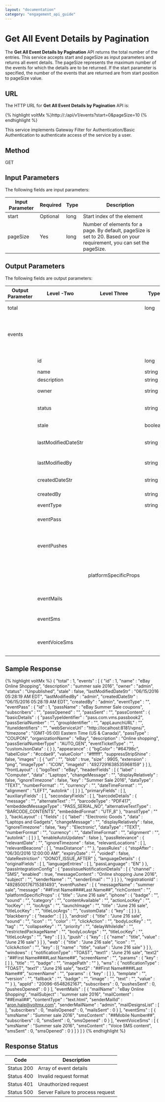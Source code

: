 ```yaml
---
layout: "documentation"
category: "engagement_api_guide"
---
```

                            


Get All Event Details by Pagination
===================================

The **Get All Event Details by Pagination** API returns the total number of the entries. This service accepts start and pageSize as input parameters and returns all event details. The pageSize represents the maximum number of the events for which the details are to be returned. If the start parameter is specified, the number of the events that are returned are from start position to pageSize value.

URL
---

The HTTP URL for **Get All Event Details by Pagination** API is:

{% highlight voltMx %}http://<host>:<port>/api/v1/events?start=0&pageSize=10
{% endhighlight %}

This service implements Gateway Filter for Authentication/Basic Authentication to authenticate access of the service by a user.

Method
------

GET

Input Parameters
----------------

The following fields are input parameters:

  
| Input Parameter | Required | Type | Description |
| --- | --- | --- | --- |
| start | Optional | long | Start index of the element |
| pageSize | Yes | long | Number of elements for a page. By default, pageSize is set to 20. Based on your requirement, you can set the pageSize. |

Output Parameters
-----------------

The following fields are output parameters:

  
| Output Parameter | Level -Two | Level Three | Type | Description |
| --- | --- | --- | --- | --- |
| total |   |   | long | Total number of events |
| events |   |   |   | An array of event messages such as push messages, pass messages, email messages, and SMS messages |
|   | id |   | long | Unique ID assigned to the event |
|   | name |   | string | Event name |
|   | description |   | string | Event description |
|   | owner |   | string | Name of th user who created the event |
|   | status |   | string | The current event status (published or unpublished) |
|   | stale |   | boolean | Whether the event is stale |
|   | lastModifiedDateStr |   | string | Date and time when event was last modified |
|   | lastModifiedBy |   | string | Name of the user who last modified the event |
|   | createdDateStr |   | string | Date and time when event was created |
|   | createdBy |   | string | Name of the user who created the event |
|   | eventType |   | string | Event type |
|   | eventPass |   |   | An array of eventPass objects. For more details, [see](Event.html#passtemplatedata) |
|   | eventPushes |   |   | An array of eventPushes objects including platform specific properties. For more details, [see](Event.html#eventpushes) |
|   |   | platformSpecificProps |   | An array of platformSpecificProps properties. For more details, [see](Event.html#platformspecificprops-output-parameters) |
|   | eventMails |   |   | An array of eventMails objects. For more details, [see](Event.html#eventmails) |
|   | eventSms |   |   | An array of eventSms objects. For more details, [see](Event.html#eventsms) |
|   | eventVoiceSms |   |   | An array of eventVoiceSms objects. For more details, [see](Event.html#eventvoicesms) |

Sample Response
---------------

{% highlight voltMx %}
            {
  "total" : 1,
  "events" : [ {
    "id" : 1,
    "name" : "eBay Online Shopping",
    "description" : "summer sale 2016",
    "owner" : "admin",
    "status" : "Unpublished",
    "stale" : false,
    "lastModifiedDateStr" : "06/15/2016 05:28:19 AM EDT",
    "lastModifiedBy" : "admin",
    "createdDateStr" : "06/15/2016 05:28:19 AM EDT",
    "createdBy" : "admin",
    "eventType" : "",
    "eventPass" : {
      "id" : 1,
      "passName" : "eBay Summer Sale coupons",
      "subscribers" : "",
      "passOpened" : "",
      "passSent" : "",
      "passContent" : {
        "basicDetails" : {
          "passTypeIdentifier" : "pass.com.vms.passbook2",
          "passSerialNumber" : "",
          "groupIdentifier" : "",
          "appLaunchURL" : "",
          "ituneIdentifiers" : "",
          "webServiceUrl" : "http://localhost:8181/vpns/",
          "timezone" : "(GMT-05:00) Eastern Time (US & Canada)",
          "passType" : "COUPON",
          "organizationName" : "eBay",
          "description" : "Online shopping",
          "passSerialNumberType" : "AUTO_GEN",
          "eventTicketType" : "",
          "customJsonData" : { }
        },
        "appearance" : {
          "bgColor" : "#64798c",
          "labelColor" : "#ccdae9",
          "valueColor" : "#ffffff",
          "suppressStripShine" : false,
          "images" : [ {
            "url" : "",
            "blob" : true,
            "size" : 9905,
            "extension" : "png",
            "imageType" : "ICON",
            "imageId" : "4927291638535968159"
          } ]
        },
        "frontLayout" : {
          "logoText" : "eBay",
          "headerFields" : [ {
            "label" : "Computer",
            "data" : "Laptops",
            "changeMessage" : "",
            "displayRelatively" : false,
            "ignoreTimezone" : false,
            "key" : "Summer Sale 2016",
            "dataType" : "TEXT",
            "numberFormat" : "",
            "currency" : "",
            "dateTimeFormat" : "",
            "alignment" : "LEFT",
            "autolink" : [ ]
          } ],
          "primaryFields" : [ ],
          "auxiliaryFields" : [ ],
          "secondaryFields" : [ ],
          "barcodeDetails" : {
            "message" : "",
            "alternateText" : "",
            "barcodeType" : "PDF417",
            "embeddedMessageType" : "PASS_SERIAL_NO",
            "alternativeTextType" : "BARCODE_CONTENTS",
            "embeddedFormat" : "UTF_8"
          },
          "transitType" : ""
        },
        "backLayout" : {
          "fields" : [ {
            "label" : "Electronic Goods ",
            "data" : "Laptops and Gadgets",
            "changeMessage" : "",
            "displayRelatively" : false,
            "ignoreTimezone" : false,
            "key" : "Electronic",
            "dataType" : "TEXT",
            "numberFormat" : "",
            "currency" : "",
            "dateTimeFormat" : "",
            "alignment" : "",
            "autolink" : [ ]
          } ],
          "enableAutoUpdates" : false
        },
        "passRelevance" : {
          "relevantDate" : "",
          "ignoreTimezone" : false,
          "relevantLocations" : [ ],
          "relevantBeacons" : [ ],
          "maxDistance" : ""
        },
        "passRules" : {
          "stopAfter" : "06/30/2016 12:00:00 AM",
          "expiryDate" : "",
          "voided" : false,
          "dateRestriction" : "DONOT_ISSUE_AFTER"
        },
        "languageDetails" : {
          "originalFields" : [ ],
          "languageEntries" : [ ],
          "passLanguage" : "EN"
        }
      },
      "passIntegrationConfig" : {
        "passIssueNotificationDetails" : [ {
          "channel" : "SMS",
          "enabled" : true,
          "messageContent" : "Online shopping June 2016",
          "subject" : "",
          "senderName" : "",
          "senderEmail" : ""
        } ]
      }
    },
    "registrationId" : "4928500176715381493",
    "eventPushes" : [ {
      "messageName" : "summer sale",
      "message" : "##First Name####Last Name##",
      "richContent" : "",
      "platformSpecificProps" : {
        "title" : "June 216 sale",
        "iphone" : {
          "badge" : "",
          "sound" : "",
          "category" : "",
          "contentAvailable" : "",
          "actionLocKey" : "",
          "locKey" : "",
          "locArgs" : "",
          "launchImage" : "",
          "title" : "June 216 sale",
          "titleLocKey" : "",
          "titleLocArgs" : "",
          "customData" : {
            "key" : [ ]
          }
        },
        "blackberry" : {
          "header" : [ ]
        },
        "android" : {
          "title" : "June 216 sale",
          "sound" : "",
          "icon" : "",
          "color" : "",
          "clickAction" : "",
          "bodyLocKey" : "",
          "tag" : "",
          "collapseKey" : "",
          "priority" : "",
          "delayWhileIdle" : "",
          "restrictedPackageName" : "",
          "bodyLocArgs" : "",
          "titleLocKey" : "",
          "titleLocArgs" : "",
          "key" : [ ]
        },
        "jpush" : {
          "key" : [ {
            "name" : "title",
            "value" : "June 216 sale"
          } ]
        },
      "web" : {
          "title" : "June 216 sale",
          "icon" : "",
           "clickAction" : "",
           "key" : [{
            "name" : "title",
            "value" : "June 216 sale"
          } ]
        },
        "windows" : {
          "notificationType" : "TOAST",
          "text1" : "June 216 sale",
          "text2" : "##First Name####Last Name##",
          "screenName" : "",
          "params" : {
            "key" : [ ]
          },
          "title" : "",
          "badge" : "",
          "imagePath" : ""
        },
        "wns" : {
          "notificationType" : "TOAST",
          "text1" : "June 216 sale",
          "text2" : "##First Name####Last Name##",
          "screenName" : "",
          "params" : {
            "key" : [ ]
          },
          "template" : "",
          "version" : "",
          "fallback" : "",
          "badge" : "",
          "image" : "",
          "text" : "",
          "value" : ""
        }
      },
      "appId" : "20096-6548262167",
      "subscribers" : 0,
      "pushesSent" : 0,
      "pushesOpened" : 0
    } ],
    "eventMails" : [ {
      "mailName" : "eBay Online Shopping",
      "mailSubject" : "summer sale 2016",
      "mailContent" : "##Email##",
      "contentType" : "text.html",
      "senderMailId" : "aron.hale@voltmx.com",
      "senderMailName" : "admin",
      "mailDesignsList" : [ ],
      "subscribers" : 0,
      "mailsOpened" : 0,
      "mailsSent" : 0
    } ],
    "eventSms" : [ {
      "smsName" : "Summer sale 2016",
      "smsContent" : "##Mobile Number##",
      "subscribers" : 0,
      "smsSent" : 0,
      "smsOpened" : 0
    } ],
	"eventVoiceSms" : [ {
	"smsName" : "Summer sale 2016",
	"smsContent" : "Voice SMS content",
	"smsSent" : 0,
	"smsOpened" : 0
	} ]
  } ]
}
{% endhighlight %}

Response Status
---------------

  
| Code | Description |
| --- | --- |
| Status 200 | Array of event details |
| Status 400 | Invalid request format |
| Status 401 | Unauthorized request |
| Status 500 | Server Failure to process request |
